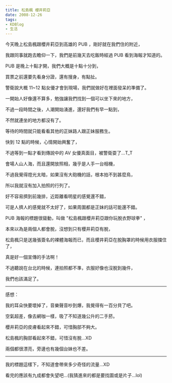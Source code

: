 ```yaml
---
title: 松島楓 櫻井莉亞
date: 2008-12-26
tags:
- KDBlog
- 生活
---
```

今天晚上松島楓跟櫻井莉亞到高雄的 PUB ，剛好就在我們住的附近，

我跟同事就跑去瞻仰一下，我們是前幾天去吃飯時經過 PUB 看到海報才知道的。

PUB 是晚上十點才開，我們大概是十點十分到，

買票之前還要先看身分證，還有搜身，有點扯。

警衛說大概 11~12 點女優才會到現場，我們就做好在裡面發呆的準備了。

一開始人好像還不算多，勉強讓我們找到一個可以坐下來的地方，

不過一段時間之後，人潮開始湧進，還好我們有早一點到，

不然就連坐的地方都沒有了。

等待的時間就只能看看其他的正妹路人跟正妹服務生。

快到 12 點的時候，心情開始興奮了，

不過等到一點才看到傳說中的 AV 女優真面目，被警衛耍了...T_T

會場人山人海，而且還開放照相，幾乎是人手一台相機，

不過我覺得燈光太暗，如果沒有大砲機的話，根本拍不到甚麼鳥，

所以我就沒有加入拍照的行列了。

好不容易擠到前幾排，近距離看明星的感覺還不錯，

可是人擠人的感覺就不太好了，如果周圍都是正妹的話可能還不錯。

PUB 海報的標題很聳動，叫做 "松島楓跟櫻井莉亞跟你玩脫衣野球拳" ，

本來以為是兩個人都會脫，沒想到只有櫻井莉亞有脫，

松島楓只是送幾張簽名的裸體海報而已，而且櫻井莉亞在脫胸罩的時候用衣服擋住了，

真是好一個宣傳的手法啊！

不過聽說在台北的時候，連拍照都不準，衣服好像也沒脫到幾件，

我們也該滿足了。

---

感想：

我的耳朵快要壞掉了，音樂聲音吵到爆，我覺得有一百分貝了吧。

空氣超差，像去網咖一樣，吸了不知道幾公升的二手菸。

櫻井莉亞的皮膚看起來不錯，可惜胸部不夠大。

松島楓的胸部看起來不錯，可惜沒有脫...XD

兩個都很漂亮，旁邊也有幾個台妹也不差。

---

我的標題這樣下，不知道會帶來多少奇怪的流量...XD

看完的應該有九成都會失望吧...(我猜進來的都是要找圖或是片子...lol)

